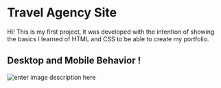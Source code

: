 # Travel Agency Site

Hi! This is my first project, it was developed with the intention of showing the basics I learned of HTML and CSS to be able to create my portfolio.

## Desktop and Mobile Behavior !
![enter image description here](https://github.com/prisciladavid/travel-agency/blob/master/gif-site.gif?raw=true)

